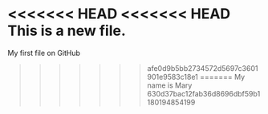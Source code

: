 <<<<<<< HEAD
<<<<<<< HEAD
This is a new file.
=======
My first file on GitHub
>>>>>>> afe0d9b5bb2734572d5697c3601901e9583c18e1
=======
My name is Mary
>>>>>>> 630d37bac12fab36d8696dbf59b1180194854199
